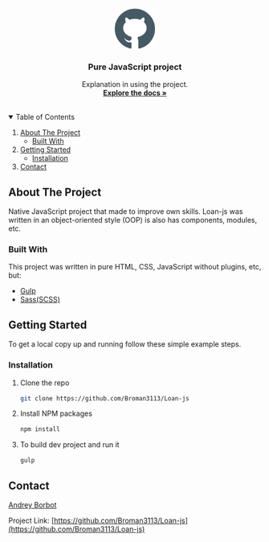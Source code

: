 <!-- PROJECT LOGO -->
<br />
<p align="center">
  <a title="Library-js" href="https://github.com/Broman3113/Loan-js">
    <img src="/github.svg" alt="Logo" width="80" height="80">
  </a>

<h3 align="center">Pure JavaScript project</h3>
  <p align="center">
    Explanation in using the project.
    <br />
    <a href="https://github.com/Broman3113/Loan-js"><strong>Explore the docs »</strong></a>
    <br />
    <br />
  </p>



<!-- TABLE OF CONTENTS -->
<details open="open">
  <summary>Table of Contents</summary>
  <ol>
    <li>
      <a href="#about-the-project">About The Project</a>
      <ul>
        <li><a href="#built-with">Built With</a></li>
      </ul>
    </li>
    <li>
      <a href="#getting-started">Getting Started</a>
      <ul>
        <li><a href="#installation">Installation</a></li>
      </ul>
    </li>
    <li><a href="#contact">Contact</a></li>
  </ol>
</details>



<!-- ABOUT THE PROJECT -->

## About The Project

Native JavaScript project that made to improve own skills. Loan-js was written in an object-oriented style (OOP) is also has components, modules, etc.

### Built With

This project was written in pure HTML, CSS, JavaScript without plugins, etc, but:

* [Gulp](https://gulpjs.com)
* [Sass(SCSS)](https://sass-scss.ru/guide/)

<!-- GETTING STARTED -->

## Getting Started

To get a local copy up and running follow these simple example steps.

### Installation

1. Clone the repo
   ```sh
   git clone https://github.com/Broman3113/Loan-js
   ```
2. Install NPM packages
   ```sh
   npm install
   ```
3. To build dev project and run it
   ```sh
   gulp
   ```

## Contact

[Andrey Borbot](https://github.com/Broman3113)

Project Link: [https://github.com/Broman3113/Loan-js](https://github.com/Broman3113/Loan-js)
